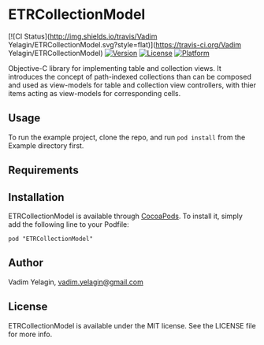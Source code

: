 # ETRCollectionModel

[![CI Status](http://img.shields.io/travis/Vadim Yelagin/ETRCollectionModel.svg?style=flat)](https://travis-ci.org/Vadim Yelagin/ETRCollectionModel)
[![Version](https://img.shields.io/cocoapods/v/ETRCollectionModel.svg?style=flat)](http://cocoadocs.org/docsets/ETRCollectionModel)
[![License](https://img.shields.io/cocoapods/l/ETRCollectionModel.svg?style=flat)](http://cocoadocs.org/docsets/ETRCollectionModel)
[![Platform](https://img.shields.io/cocoapods/p/ETRCollectionModel.svg?style=flat)](http://cocoadocs.org/docsets/ETRCollectionModel)

Objective-C library for implementing table and collection views.
It introduces the concept of path-indexed collections than can be composed and used as view-models for table and collection view controllers, with thier items acting as view-models for corresponding cells.

## Usage

To run the example project, clone the repo, and run `pod install` from the Example directory first.

## Requirements

## Installation

ETRCollectionModel is available through [CocoaPods](http://cocoapods.org). To install
it, simply add the following line to your Podfile:

    pod "ETRCollectionModel"

## Author

Vadim Yelagin, vadim.yelagin@gmail.com

## License

ETRCollectionModel is available under the MIT license. See the LICENSE file for more info.

